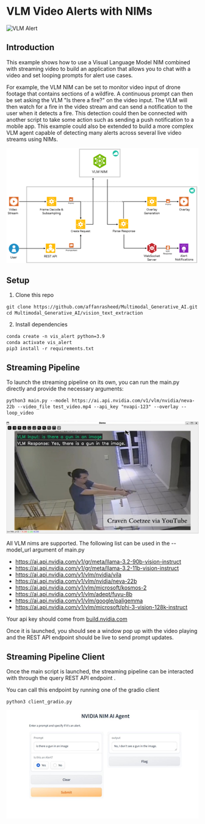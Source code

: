 # VLM Video Alerts with NIMs

![VLM Alert](readme_assets/vlm_alert.gif)

## Introduction

This example shows how to use a Visual Language Model NIM combined with streaming video to build an application that allows you to chat with a video and set looping prompts for alert use cases. 

For example, the VLM NIM can be set to monitor video input of drone footage that contains sections of a wildfire. A continuous prompt can then be set asking the VLM "Is there a fire?" on the video input. The VLM will then watch for a fire in the video stream and can send a notification to the user when it detects a fire. This detection could then be connected with another script to take some action such as sending a push notification to a mobile app. This example could also be extended to build a more complex VLM agent capable of detecting many alerts across several live video streams using NIMs. 

![VLM Streaming Arch Diagram](readme_assets/vlm_streaming_arch_diagram.png)

## Setup 
1. Clone this repo 
```
git clone https://github.com/affanrasheed/Multimodal_Generative_AI.git
cd Multimodal_Generative_AI/vision_text_extraction
```
2. Install dependencies
```
conda create -n vis_alert python=3.9
conda activate vis_alert
pip3 install -r requirements.txt
```

## Streaming Pipeline
To launch the streaming pipeline on its own, you can run the main.py directly and provide the necessary arguments:

```
python3 main.py --model https://ai.api.nvidia.com/v1/vlm/nvidia/neva-22b --video_file test_video.mp4 --api_key "nvapi-123" --overlay --loop_video
```

![VLM Output Example](readme_assets/query_example.jpg)


All VLM nims are supported. The following list can be used in the --model_url argument of main.py 

- https://ai.api.nvidia.com/v1/gr/meta/llama-3.2-90b-vision-instruct
- https://ai.api.nvidia.com/v1/gr/meta/llama-3.2-11b-vision-instruct
- https://ai.api.nvidia.com/v1/vlm/nvidia/vila
- https://ai.api.nvidia.com/v1/vlm/nvidia/neva-22b
- https://ai.api.nvidia.com/v1/vlm/microsoft/kosmos-2
- https://ai.api.nvidia.com/v1/vlm/adept/fuyu-8b
- https://ai.api.nvidia.com/v1/vlm/google/paligemma
- https://ai.api.nvidia.com/v1/vlm/microsoft/phi-3-vision-128k-instruct


Your api key should come from [build.nvidia.com](http://build.nvidia.com) 

Once it is launched, you should see a window pop up with the video playing and the REST API endpoint should be live to send prompt updates.

## Streaming Pipeline Client
Once the main script is launched, the streaming pipeline can be interacted with through the query REST API endpoint .  

You can call this endpoint by running one of the gradio client
```
python3 client_gradio.py
```
![Gradio Client](readme_assets/gradio_client_example.jpg)



